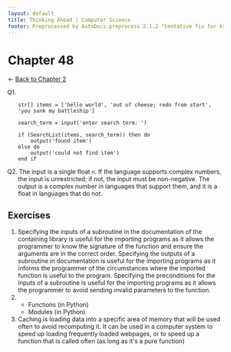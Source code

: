 ```yaml
---
layout: default
title: Thinking Ahead | Computer Science
footer: Preprocessed by AutoDocs.preprocess 2.1.2 "tentative fix for kramdown weirdness" ⓒ Starwort, 2020
---
```


<style>
    :not(ul) + ol {
        counter-reset: list-ctr;
        list-style-type: none;
        list-style-position: outside;
    }
    :not(ul) + ol > li {
        counter-increment: list-ctr;
    }
    :not(ul) + ol > li::before {
        content:"Q" counter(list-ctr) ". ";
        margin-left: -25px;
    }
    ol ul {
        list-style-type: lower-alpha;
    }
    ol ul ul {
        list-style-type: lower-roman;
    }
    ul ol {
        list-style-type: circle;
    }
    ul {
        list-style-type: decimal;
    }
    ul ul {
        list-style-type: lower-alpha;
    }
    ul ul ul {
        list-style-type: lower-roman;
    }
</style>
# Chapter 48

← [Back to Chapter 2](./index.html)

1.  ```psc
    str[] items = ['hello world', 'out of cheese; redo from start', 'you sunk my battleship']

    search_term = input('enter search term: ')

    if (SearchList(items, search_term)) then do
        output('found item')
    else do
        output('could not find item')
    end if
    ```
2. The input is a single float `n`. If the language supports complex numbers, the input is unrestricted; if not, the input must be non-negative. The output is a complex number in languages that support them, and it is a float in languages that do not.

## Exercises

- Specifying the inputs of a subroutine in the documentation of the containing library is useful for the importing programs as it allows the programmer to know the signature of the function and ensure the arguments are in the correct order. Specifying the outputs of a subroutine in documentation is useful for the importing programs as it informs the programmer of the circumstances where the imported function is useful to the program. Specifying the preconditions for the inputs of a subroutine is useful for the importing programs as it allows the programmer to avoid sending invalid parameters to the function.
- &#x200b;
    1. Functions (in Python)
    2. Modules (in Python)
- Caching is loading data into a specific area of memory that will be used often to avoid recomputing it. It can be used in a computer system to speed up loading frequently loaded webpages, or to speed up a function that is called often (as long as it's a pure function)
